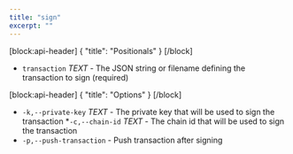 ```yaml
---
title: "sign"
excerpt: ""
---
```

[block:api-header]
{
  "title": "Positionals"
}
[/block]
- `transaction` _TEXT_ - The JSON string or filename defining the transaction to sign (required)

[block:api-header]
{
  "title": "Options"
}
[/block]
* `-k,--private-key` _TEXT_ - The private key that will be used to sign the transaction
*`-c,--chain-id` _TEXT_ - The chain id that will be used to sign the transaction
* `-p,--push-transaction` - Push transaction after signing